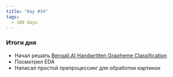 ```yaml
---
title: "Day #34"
tags:
  - 100 days
---
```


### Итоги дня
* Начал решать [Bengali.AI Handwritten Grapheme Classification](https://www.kaggle.com/c/bengaliai-cv19/data)
* Посмотрел EDA
* Написал простой препроцессинг для обработки картинок
